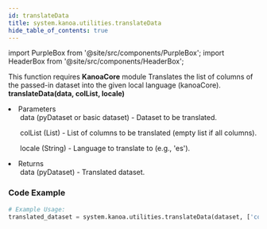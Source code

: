```yaml
---
id: translateData
title: system.kanoa.utilities.translateData
hide_table_of_contents: true
---
```


import PurpleBox from '@site/src/components/PurpleBox';
import HeaderBox from '@site/src/components/HeaderBox';

<PurpleBox>This function requires <b>KanoaCore</b> module</PurpleBox>
<HeaderBox header="Description">Translates the list of columns of the passed-in dataset into the given local language (kanoaCore).</HeaderBox>
<HeaderBox header="Syntax">
    <b>translateData(data, colList, locale)</b>
    <li>Parameters <br />
        <ul>data (pyDataset or basic dataset) - Dataset to be translated.</ul>
        <ul>colList (List) - List of columns to be translated (empty list if all columns).</ul>
        <ul>locale (String) - Language to translate to (e.g., 'es').</ul>
    </li>
    <li>Returns <br />
        <ul>data (pyDataset) - Translated dataset.</ul>
    </li>
</HeaderBox>

### Code Example

```python
# Example Usage:
translated_dataset = system.kanoa.utilities.translateData(dataset, ['column1', 'column2'], 'es')
